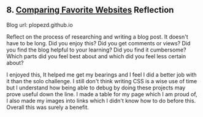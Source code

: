 ## 8. [Comparing Favorite Websites](8_technical_blog/readme.md) Reflection

Blog url: plopezd.github.io

Reflect on the process of researching and writing a blog post. It doesn't have to be long. Did you enjoy this? Did you get comments or views? Did you find the blog helpful to your learning? Did you find it cumbersome? Which parts did you feel best about and which did you feel less certain about?



I enjoyed this, It helped me get my bearings and I feel I did a better job with it than the solo challenge. I still don't think writing CSS is a wise use of time but I understand how being able to debug by doing these projects may prove useful down the line. I made a table for my page which I am proud of, I also made my images into links which I didn't know how to do before this. Overall this was surely a benefit.